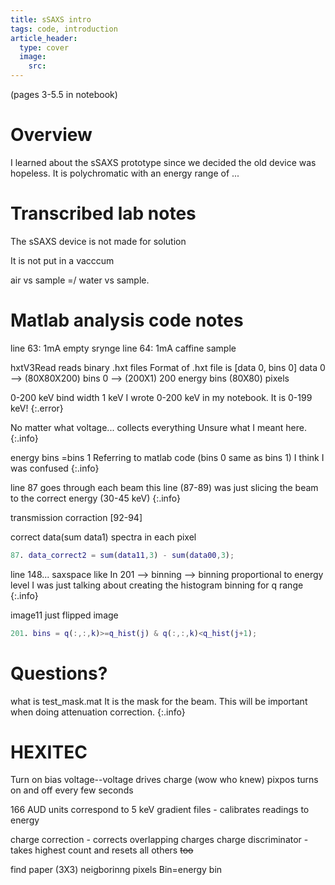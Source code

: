 ```yaml
---
title: sSAXS intro 
tags: code, introduction
article_header:
  type: cover
  image:
    src: 
---
```

(pages 3-5.5 in notebook)
# Overview 
I learned about the sSAXS prototype since we decided the old device was hopeless. It is polychromatic with an energy range of ... 


# Transcribed lab notes


The sSAXS device is not made for solution 

It is not put in a vacccum 

air vs sample =/ water vs sample. 

# Matlab analysis code notes
line 63: 1mA empty srynge 
line 64: 1mA caffine sample 

hxtV3Read reads binary .hxt files 
Format of .hxt file is 
[data 0, bins 0] 
data 0 --> (80X80X200)
bins 0 --> (200X1)
200 energy bins (80X80) pixels

0-200 keV bind width 1 keV
I wrote 0-200 keV in my notebook. It is 0-199 keV!
{:.error}

No matter what voltage... collects everything
Unsure what I meant here.
{:.info}

energy bins =bins 1
Referring to matlab code (bins 0 same as bins 1) I think I was confused 
{:.info}

line 87 goes through each beam 
this line (87-89) was just slicing the beam to the correct energy (30-45 keV)
{:.info}

transmission corraction [92-94]

correct data(sum data1)
spectra in each pixel 

```Matlab
87. data_correct2 = sum(data11,3) - sum(data00,3); 
```
line 148... saxspace like
In 201 --> binning --> binning proportional to energy level
I was just talking about creating the histogram binning for q range 
{:.info}

image11 just flipped image 

```Matlab
201. bins = q(:,:,k)>=q_hist(j) & q(:,:,k)<q_hist(j+1);

```

# Questions?
what is test_mask.mat 
It is the mask for the beam. This will be important when doing attenuation correction.
{:.info}

# HEXITEC
Turn on bias voltage--voltage drives charge (wow who knew) pixpos
turns on and off every few seconds 

166 AUD units correspond to 5 keV
gradient files - calibrates readings to energy

charge correction - corrects overlapping charges 
charge discriminator - takes highest count and resets all others ~~too~~

find paper (3X3) neigborinng pixels 
Bin=energy bin 
